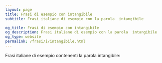 ```yaml
---
layout: page
title: Frasi di esempio con intangibile 
subtitle: Frasi italiane di esempio con la parola  intangibile

og_title: Frasi di esempio con intangibile 
og_description: Frasi italiane di esempio con la parola  intangibile
og_type: website
permalink: /frasi/i/intangibile.html
---
```


Frasi italiane di esempio contenenti la parola intangibile:


